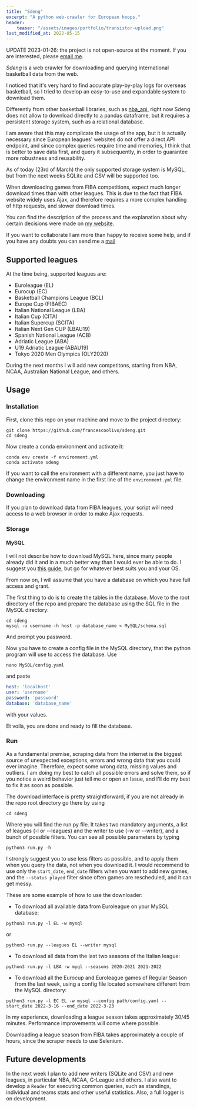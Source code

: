 ```yaml
---
title: "Sdeng"
excerpt: "A python web-crawler for European hoops."
header:
    teaser: "/assets/images/portfolio/transistor-upload.png"
last_modified_at: 2022-05-15
--- 
```


UPDATE 2023-01-26: the project is not open-source at the moment. If you are interested, please [email me](mailto:francesco.olivo@sdeng.io).

_Sdeng_ is a web crawler for downloading and querying international basketball data from the web.

I noticed that it's very hard to find accurate play-by-play logs for overseas basketball, so I tried to develop an easy-to-use and expandable system to download them.

Differently from other basketball libraries, such as [nba_api](https://github.com/swar/nba_api), right now Sdeng does not allow to download directly to a pandas dataframe, but it requires a persistent storage system, such as a relational database.

I am aware that this may complicate the usage of the app, but it is actually necessary since European leagues' websites do not offer a direct API endpoint, and since complex queries require time and memories, I think that is better to save data first, and query it subsequently, in order to guarantee more robustness and reusability.

As of today (23rd of March) the only supported storage system is MySQL, but from the next weeks SQLite and CSV will be supported too.

When downloading games from FIBA competitions, expect much longer download times than with other leagues. This is due to the fact that FIBA website widely uses Ajax, and therefore requires a more complex handling of http requests, and slower download times.

You can find the description of the process and the explanation about why certain decisions were made on [my website](https://francescoolivo.com/categories/#sdeng).

If you want to collaborate I am more than happy to receive some help, and if you have any doubts you can send me a [mail](mailto:francesco.olivo@sdeng.io)

## Supported leagues
At the time being, supported leagues are:
- Euroleague (EL)
- Eurocup (EC)
- Basketball Champions League (BCL)
- Europe Cup (FIBAEC)
- Italian National League (LBA)
- Italian Cup (CITA)
- Italian Supercup (SCITA)
- Italian Next Gen CUP (LBAU19)
- Spanish National League (ACB)
- Adriatic League (ABA)
- U19 Adriatic League (ABAU19)
- Tokyo 2020 Men Olympics (OLY2020)

During the next months I will add new competitons, starting from NBA, NCAA, Australian National League, and others.

## Usage

### Installation

First, clone this repo on your machine and move to the project directory:
```shell
git clone https://github.com/francescoolivo/sdeng.git
cd sdeng
```

Now create a conda environment and activate it:
```shell
conda env create -f environment.yml
conda activate sdeng
```

If you want to call the environment with a different name, you just have to change the environment name in the first line of the `environment.yml` file.

### Downloading

If you plan to download data from FIBA leagues, your script will need access to a web browser in order to make Ajax requests.

### Storage

#### MySQL

I will not describe how to download MySQL here, since many people already did it and in a much better way than I would ever be able to do. I suggest you [this guide](https://www.digitalocean.com/community/tutorials/how-to-install-mysql-on-ubuntu-20-04), but go for whatever best suits you and your OS.

From now on, I will assume that you have a database on which you have full access and grant.

The first thing to do is to create the tables in the database. Move to the root directory of the repo and prepare the database using the SQL file in the MySQL directory:
```shell
cd sdeng
mysql -u username -h host -p database_name < MySQL/schema.sql
```
And prompt you password.

Now you have to create a config file in the MySQL directory, that the python program will use to access the database. Use
```shell
nano MySQL/config.yaml
```

and paste
```yaml
host: 'localhost'
user: 'username'
password: 'password'
database: 'database_name'
```
with your values.

Et voilà, you are done and ready to fill the database.

### Run

As a fundamental premise, scraping data from the internet is the biggest source of unexpected exceptions, errors and wrong data that you could ever imagine.
Therefore, expect some wrong data, missing values and outliers. I am doing my best to catch all possible errors and solve them, so if you notice a weird behavior just tell me or open an Issue, and I'll do my best to fix it as soon as possible.

The download interface is pretty straightforward, if you are not already in the repo root directory go there by using

```shell
cd sdeng
```

Where you will find the run.py file. It takes two mandatory arguments, a list of leagues (-l or --leagues) and the writer to use (-w or --writer), and a bunch of possible filters. You can see all possible parameters by typing

```shell
python3 run.py -h
```

I strongly suggest you to use less filters as possible, and to apply them when you query the data, not when you download it. I would recommend to use only the `start_date`, `end_date` filters when you want to add new games, and the `--status played` filter since often games are rescheduled, and it can get messy.

These are some example of how to use the downloader:

- To download all available data from Euroleague on your MySQL database:
```shell
python3 run.py -l EL -w mysql
```
or
```shell
python3 run.py --leagues EL --writer mysql
```
- To download all data from the last two seasons of the Italian league:
```shell
python3 run.py -l LBA -w myql --seasons 2020-2021 2021-2022
```
- To download all the Eurocup and Euroleague games of Regular Season from the last week, using a config file located somewhere different from the MySQL directory:
```shell
python3 run.py -l EC EL -w mysql --config path/config.yaml --start_date 2022-3-16 --end_date 2022-3-23
```

In my experience, downloading a league season takes approximately 30/45 minutes. Performance improvements will come where possible.

Downloading a league season from FIBA takes approximately a couple of hours, since the scraper needs to use Selenium.

## Future developments

In the next week I plan to add new writers (SQLite and CSV) and new leagues, in particular NBA, NCAA, G-League and others.
I also want to develop a `Reader` for executing common queries, such as standings, individual and teams stats and other useful statistics.
Also, a full logger is on development.
